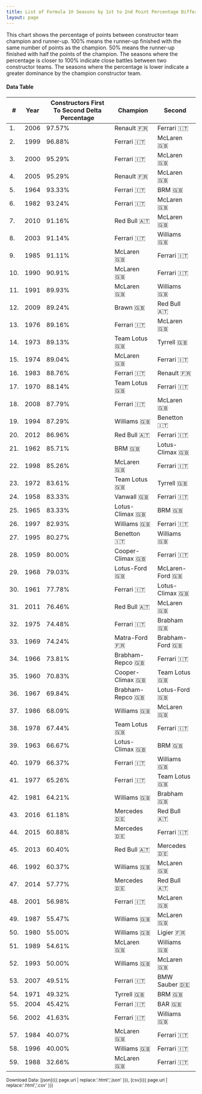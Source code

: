 ```yaml
---
title: List of Formula 1® Seasons by 1st to 2nd Point Percentage Difference in Constructor's Championship
layout: page
---
```


<canvas id="chart" width="400" height="180"></canvas>
<script>
var data = {
    "datasets": [
        {
            "backgroundColor": "#f3a935",
            "borderColor": "#f68639",
            "borderWidth": 1,
            "data": [
                97.57,
                96.88,
                95.29,
                95.29,
                93.33,
                93.24,
                91.16,
                91.14,
                91.11,
                90.91,
                89.93,
                89.24,
                89.16,
                89.13,
                89.04,
                88.76,
                88.14,
                87.79,
                87.29,
                86.96,
                85.71,
                85.26,
                83.61,
                83.33,
                83.33,
                82.93,
                80.27,
                80.0,
                79.03,
                77.78,
                76.46,
                74.48,
                74.24,
                73.81,
                70.83,
                69.84,
                68.09,
                67.44,
                66.67,
                66.37,
                65.26,
                64.21,
                61.18,
                60.88,
                60.4,
                60.37,
                57.77,
                56.98,
                55.47,
                55.0,
                54.61,
                50.0,
                49.51,
                49.32,
                45.42,
                41.63,
                40.07,
                40.0,
                32.66
            ],
            "label": "Constructors First To Second Delta Percentage"
        }
    ],
    "labels": [
        "2006",
        "1999",
        "2000",
        "2005",
        "1964",
        "1982",
        "2010",
        "2003",
        "1985",
        "1990",
        "1991",
        "2009",
        "1976",
        "1973",
        "1974",
        "1983",
        "1970",
        "2008",
        "1994",
        "2012",
        "1962",
        "1998",
        "1972",
        "1958",
        "1965",
        "1997",
        "1995",
        "1959",
        "1968",
        "1961",
        "2011",
        "1975",
        "1969",
        "1966",
        "1960",
        "1967",
        "1986",
        "1978",
        "1963",
        "1979",
        "1977",
        "1981",
        "2016",
        "2015",
        "2013",
        "1992",
        "2014",
        "2001",
        "1987",
        "1980",
        "1989",
        "1993",
        "2007",
        "1971",
        "2004",
        "2002",
        "1984",
        "1996",
        "1988"
    ]
};
var options = {
  legend: {
    display: false
  },
  scales: {
    xAxes: [{
      ticks: {
        beginAtZero: true,
        maxRotation: 180,
        display: window.innerWidth > 800
      }
    }],
    yAxes: [{
      ticks: {
        beginAtZero: true
      }
    }]
  },
  onResize: function(chart, size) {
    chart.options.scales.xAxes[0].ticks.display = size.width > 800;
  }
};
new Chart("chart", {
    data: data,
    type: 'bar',
    options: options
});
</script>

This chart shows the percentage of points between constructor team champion and runner-up. 100% means the runner-up finished with the same number of points as the champion. 50% means the runner-up finished with half the points of the champion. The seasons where the percentage is closer to 100% indicate close battles between two constructor teams. The seasons where the percentage is lower indicate a greater dominance by the champion constructor team.

#### Data Table

| # | Year | Constructors First To Second Delta Percentage | Champion | Second |
|--|--|--|--|--|
| 1. | 2006 | 97.57% | Renault 🇫🇷 | Ferrari 🇮🇹 |
| 2. | 1999 | 96.88% | Ferrari 🇮🇹 | McLaren 🇬🇧 |
| 3. | 2000 | 95.29% | Ferrari 🇮🇹 | McLaren 🇬🇧 |
| 4. | 2005 | 95.29% | Renault 🇫🇷 | McLaren 🇬🇧 |
| 5. | 1964 | 93.33% | Ferrari 🇮🇹 | BRM 🇬🇧 |
| 6. | 1982 | 93.24% | Ferrari 🇮🇹 | McLaren 🇬🇧 |
| 7. | 2010 | 91.16% | Red Bull 🇦🇹 | McLaren 🇬🇧 |
| 8. | 2003 | 91.14% | Ferrari 🇮🇹 | Williams 🇬🇧 |
| 9. | 1985 | 91.11% | McLaren 🇬🇧 | Ferrari 🇮🇹 |
| 10. | 1990 | 90.91% | McLaren 🇬🇧 | Ferrari 🇮🇹 |
| 11. | 1991 | 89.93% | McLaren 🇬🇧 | Williams 🇬🇧 |
| 12. | 2009 | 89.24% | Brawn 🇬🇧 | Red Bull 🇦🇹 |
| 13. | 1976 | 89.16% | Ferrari 🇮🇹 | McLaren 🇬🇧 |
| 14. | 1973 | 89.13% | Team Lotus 🇬🇧 | Tyrrell 🇬🇧 |
| 15. | 1974 | 89.04% | McLaren 🇬🇧 | Ferrari 🇮🇹 |
| 16. | 1983 | 88.76% | Ferrari 🇮🇹 | Renault 🇫🇷 |
| 17. | 1970 | 88.14% | Team Lotus 🇬🇧 | Ferrari 🇮🇹 |
| 18. | 2008 | 87.79% | Ferrari 🇮🇹 | McLaren 🇬🇧 |
| 19. | 1994 | 87.29% | Williams 🇬🇧 | Benetton 🇮🇹 |
| 20. | 2012 | 86.96% | Red Bull 🇦🇹 | Ferrari 🇮🇹 |
| 21. | 1962 | 85.71% | BRM 🇬🇧 | Lotus-Climax 🇬🇧 |
| 22. | 1998 | 85.26% | McLaren 🇬🇧 | Ferrari 🇮🇹 |
| 23. | 1972 | 83.61% | Team Lotus 🇬🇧 | Tyrrell 🇬🇧 |
| 24. | 1958 | 83.33% | Vanwall 🇬🇧 | Ferrari 🇮🇹 |
| 25. | 1965 | 83.33% | Lotus-Climax 🇬🇧 | BRM 🇬🇧 |
| 26. | 1997 | 82.93% | Williams 🇬🇧 | Ferrari 🇮🇹 |
| 27. | 1995 | 80.27% | Benetton 🇮🇹 | Williams 🇬🇧 |
| 28. | 1959 | 80.00% | Cooper-Climax 🇬🇧 | Ferrari 🇮🇹 |
| 29. | 1968 | 79.03% | Lotus-Ford 🇬🇧 | McLaren-Ford 🇬🇧 |
| 30. | 1961 | 77.78% | Ferrari 🇮🇹 | Lotus-Climax 🇬🇧 |
| 31. | 2011 | 76.46% | Red Bull 🇦🇹 | McLaren 🇬🇧 |
| 32. | 1975 | 74.48% | Ferrari 🇮🇹 | Brabham 🇬🇧 |
| 33. | 1969 | 74.24% | Matra-Ford 🇫🇷 | Brabham-Ford 🇬🇧 |
| 34. | 1966 | 73.81% | Brabham-Repco 🇬🇧 | Ferrari 🇮🇹 |
| 35. | 1960 | 70.83% | Cooper-Climax 🇬🇧 | Team Lotus 🇬🇧 |
| 36. | 1967 | 69.84% | Brabham-Repco 🇬🇧 | Lotus-Ford 🇬🇧 |
| 37. | 1986 | 68.09% | Williams 🇬🇧 | McLaren 🇬🇧 |
| 38. | 1978 | 67.44% | Team Lotus 🇬🇧 | Ferrari 🇮🇹 |
| 39. | 1963 | 66.67% | Lotus-Climax 🇬🇧 | BRM 🇬🇧 |
| 40. | 1979 | 66.37% | Ferrari 🇮🇹 | Williams 🇬🇧 |
| 41. | 1977 | 65.26% | Ferrari 🇮🇹 | Team Lotus 🇬🇧 |
| 42. | 1981 | 64.21% | Williams 🇬🇧 | Brabham 🇬🇧 |
| 43. | 2016 | 61.18% | Mercedes 🇩🇪 | Red Bull 🇦🇹 |
| 44. | 2015 | 60.88% | Mercedes 🇩🇪 | Ferrari 🇮🇹 |
| 45. | 2013 | 60.40% | Red Bull 🇦🇹 | Mercedes 🇩🇪 |
| 46. | 1992 | 60.37% | Williams 🇬🇧 | McLaren 🇬🇧 |
| 47. | 2014 | 57.77% | Mercedes 🇩🇪 | Red Bull 🇦🇹 |
| 48. | 2001 | 56.98% | Ferrari 🇮🇹 | McLaren 🇬🇧 |
| 49. | 1987 | 55.47% | Williams 🇬🇧 | McLaren 🇬🇧 |
| 50. | 1980 | 55.00% | Williams 🇬🇧 | Ligier 🇫🇷 |
| 51. | 1989 | 54.61% | McLaren 🇬🇧 | Williams 🇬🇧 |
| 52. | 1993 | 50.00% | Williams 🇬🇧 | McLaren 🇬🇧 |
| 53. | 2007 | 49.51% | Ferrari 🇮🇹 | BMW Sauber 🇩🇪 |
| 54. | 1971 | 49.32% | Tyrrell 🇬🇧 | BRM 🇬🇧 |
| 55. | 2004 | 45.42% | Ferrari 🇮🇹 | BAR 🇬🇧 |
| 56. | 2002 | 41.63% | Ferrari 🇮🇹 | Williams 🇬🇧 |
| 57. | 1984 | 40.07% | McLaren 🇬🇧 | Ferrari 🇮🇹 |
| 58. | 1996 | 40.00% | Williams 🇬🇧 | Ferrari 🇮🇹 |
| 59. | 1988 | 32.66% | McLaren 🇬🇧 | Ferrari 🇮🇹 |

<small>Download Data: [json]({{ page.url | replace:'.html','.json' }}), [csv]({{ page.url | replace:'.html','.csv' }})</small>

